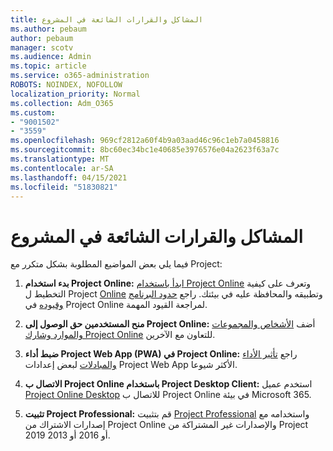 ```yaml
---
title: المشاكل والقرارات الشائعة في المشروع
ms.author: pebaum
author: pebaum
manager: scotv
ms.audience: Admin
ms.topic: article
ms.service: o365-administration
ROBOTS: NOINDEX, NOFOLLOW
localization_priority: Normal
ms.collection: Adm_O365
ms.custom:
- "9001502"
- "3559"
ms.openlocfilehash: 969cf2812a60f4b9a03aad46c96c1eb7a0458816
ms.sourcegitcommit: 8bc60ec34bc1e40685e3976576e04a2623f63a7c
ms.translationtype: MT
ms.contentlocale: ar-SA
ms.lasthandoff: 04/15/2021
ms.locfileid: "51830821"
---
```

# <a name="project-common-issues-and-resolutions"></a>المشاكل والقرارات الشائعة في المشروع

فيما يلي بعض المواضيع المطلوبة بشكل متكرر مع Project:

1. **بدء استخدام Project Online:**  [ابدأ باستخدام Project Online](https://docs.microsoft.com/ProjectOnline/get-started-with-project-online) وتعرف على كيفية التخطيط ل Project [Online](https://docs.microsoft.com/projectonline/project-online) وتطبيقه والمحافظة عليه في بيئتك. راجع [حدود البرنامج وقيوده](https://docs.microsoft.com/ProjectOnline/project-online-software-boundaries-and-limits) في Project Online لمراجعة القيود المهمة.

2. **منح المستخدمين حق الوصول إلى Project Online:** أضف [الأشخاص والمجموعات والموارد وشارك Project Online](https://docs.microsoft.com/projectonline/step-2-add-people-to-project-online) للتعاون مع الآخرين. 

3. **ضبط أداء Project Web App (PWA) في Project Online:** راجع [تأثير الأداء والمبادلات](https://docs.microsoft.com/projectonline/tune-project-online-performance) لبعض إعدادات Project Web App الأكثر شيوعا.

4. **الاتصال ب Project Online باستخدام Project Desktop Client:** استخدم عميل [Project Online Desktop](https://docs.microsoft.com/projectonline/connect-to-project-online-with-the-project-online-desktop-client) للاتصال ب Project Online في بيئة Microsoft 365. 

5. **تثبيت Project Professional:** قم بتثبيت [Project Professional](https://support.office.com/article/install-project-7059249b-d9fe-4d61-ab96-5c5bf435f281) واستخدامه مع إصدارات الاشتراك من Project Online والإصدارات غير المشتراكة من Project 2019 أو 2016 أو 2013.
